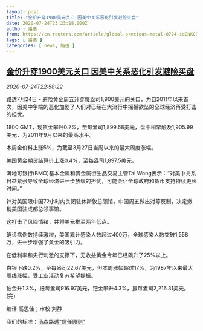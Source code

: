 ```yaml
---
layout: post
title: "金价升穿1900美元关口 因美中关系恶化引发避险买盘"
date: 2020-07-24T23:23:18.000Z
author: 路透
from: https://cn.reuters.com/article/global-precious-metal-0724-idCNKCS24P2Q3
tags: [ 路透 ]
categories: [ news, 路透 ]
---
```

<!--1595632998000-->
[金价升穿1900美元关口 因美中关系恶化引发避险买盘](https://cn.reuters.com/article/global-precious-metal-0724-idCNKCS24P2Q3)
------

<div>
<div><i>2020-07-24T22:58:22</i></div><div class="StandardArticleBody_body"><p>路透7月24日 - 避险黄金周五升穿每盎司1,900美元的关口，为自2011年以来首次，因美中争端的恶化加剧了人们对已经在大流行中摇摇欲坠的全球经济再受打击的担忧。 </p><p>1800 GMT，现货金攀升0.7%，至每盎司1,899.68美元，盘中稍早触及1,905.99美元，为2011年9月以来的最高水平。 </p><p>本周金价料上涨5%，为截至3月27日当周以来的最大周度涨幅。 </p><p>美国黄金期货结算价上涨0.4%，至每盎司1,897.5美元。 </p><p>满地可银行(BMO)基本金属和贵金属衍生品交易主管Tai Wong表示：“对美中关系日益紧张导致全球经济进一步放缓的担忧，可能会让全球政府和货币支持持续更长时间。” </p><p>针对美国限中国72小时内关闭驻休斯敦总领馆，中国周五做出对等反制，决定撤销美国驻成都总领事馆。 </p><p>这打击了风险情绪，并将美元推至两年低点。 </p><p>确诊病例数持续激增，美国累计感染人数超过400万，全球感染人数突破1,558万，进一步增强了黄金的吸引力。 </p><p>在低利率和央行刺激的支撑下，无收益黄金今年已经飙升了25%以上。 </p><p>白银下跌0.2%，至每盎司22.67美元，但本周涨幅超过17%，为1987年以来最大周线涨幅，受工业活动复苏希望提振。 </p><p>铂金升1.3%，报每盎司916.97美元，钯金攀升4.3%，报每盎司2,216.31美元。(完)  </p><div class="Attribution_container"><div class="Attribution_attribution"><p class="Attribution_content">编译 高思佳；审校 刘静</p></div></div><div class="StandardArticleBody_trustBadgeContainer"><span class="StandardArticleBody_trustBadgeTitle">我们的标准：</span><span class="trustBadgeUrl"><a href="https://www.thomsonreuters.cn/content/dam/openweb/documents/pdf/china/brochures/about-us-1.pdf">汤森路透“信任原则”</a></span></div></div>
</div>
